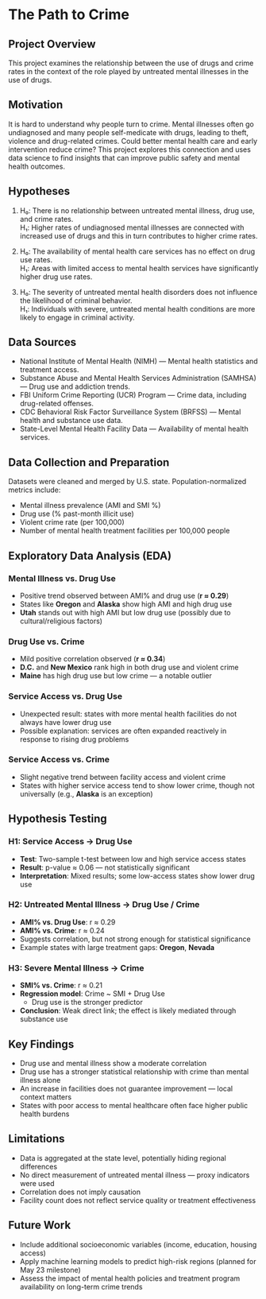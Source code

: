 # The Path to Crime

## Project Overview

This project examines the relationship between the use of drugs and crime rates in the context of the role played by untreated mental illnesses in the use of drugs.

## Motivation

It is hard to understand why people turn to crime. Mental illnesses often go undiagnosed and many people self-medicate with drugs, leading to theft, violence and drug-related crimes. Could better mental health care and early intervention reduce crime? This project explores this connection and uses data science to find insights that can improve public safety and mental health outcomes.

## Hypotheses

1. H₀: There is no relationship between untreated mental illness, drug use, and crime rates.  
   H₁: Higher rates of undiagnosed mental illnesses are connected with increased use of drugs and this in turn contributes to higher crime rates.

2. H₀: The availability of mental health care services has no effect on drug use rates.  
   H₁: Areas with limited access to mental health services have significantly higher drug use rates.

3. H₀: The severity of untreated mental health disorders does not influence the likelihood of criminal behavior.  
   H₁: Individuals with severe, untreated mental health conditions are more likely to engage in criminal activity.

## Data Sources

- National Institute of Mental Health (NIMH) — Mental health statistics and treatment access.  
- Substance Abuse and Mental Health Services Administration (SAMHSA) — Drug use and addiction trends.  
- FBI Uniform Crime Reporting (UCR) Program — Crime data, including drug-related offenses.  
- CDC Behavioral Risk Factor Surveillance System (BRFSS) — Mental health and substance use data.  
- State-Level Mental Health Facility Data — Availability of mental health services.

## Data Collection and Preparation

Datasets were cleaned and merged by U.S. state. Population-normalized metrics include:

- Mental illness prevalence (AMI and SMI %)
- Drug use (% past-month illicit use)
- Violent crime rate (per 100,000)
- Number of mental health treatment facilities per 100,000 people

## Exploratory Data Analysis (EDA)

### Mental Illness vs. Drug Use
- Positive trend observed between AMI% and drug use (**r ≈ 0.29**)
- States like **Oregon** and **Alaska** show high AMI and high drug use
- **Utah** stands out with high AMI but low drug use (possibly due to cultural/religious factors)

### Drug Use vs. Crime
- Mild positive correlation observed (**r ≈ 0.34**)
- **D.C.** and **New Mexico** rank high in both drug use and violent crime
- **Maine** has high drug use but low crime — a notable outlier

### Service Access vs. Drug Use
- Unexpected result: states with more mental health facilities do not always have lower drug use
- Possible explanation: services are often expanded reactively in response to rising drug problems

### Service Access vs. Crime
- Slight negative trend between facility access and violent crime
- States with higher service access tend to show lower crime, though not universally (e.g., **Alaska** is an exception)

## Hypothesis Testing

### H1: Service Access → Drug Use
- **Test**: Two-sample t-test between low and high service access states
- **Result**: p-value ≈ 0.06 — not statistically significant
- **Interpretation**: Mixed results; some low-access states show lower drug use

### H2: Untreated Mental Illness → Drug Use / Crime
- **AMI% vs. Drug Use**: r ≈ 0.29  
- **AMI% vs. Crime**: r ≈ 0.24  
- Suggests correlation, but not strong enough for statistical significance  
- Example states with large treatment gaps: **Oregon**, **Nevada**

### H3: Severe Mental Illness → Crime
- **SMI% vs. Crime**: r ≈ 0.21  
- **Regression model**: Crime ~ SMI + Drug Use  
  - Drug use is the stronger predictor  
- **Conclusion**: Weak direct link; the effect is likely mediated through substance use

## Key Findings

- Drug use and mental illness show a moderate correlation
- Drug use has a stronger statistical relationship with crime than mental illness alone
- An increase in facilities does not guarantee improvement — local context matters
- States with poor access to mental healthcare often face higher public health burdens

## Limitations

- Data is aggregated at the state level, potentially hiding regional differences
- No direct measurement of untreated mental illness — proxy indicators were used
- Correlation does not imply causation
- Facility count does not reflect service quality or treatment effectiveness

## Future Work

- Include additional socioeconomic variables (income, education, housing access)
- Apply machine learning models to predict high-risk regions (planned for May 23 milestone)
- Assess the impact of mental health policies and treatment program availability on long-term crime trends
